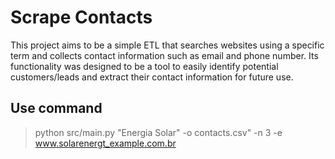 # Scrape Contacts

This project aims to be a simple ETL that searches websites using a specific term and collects contact information such as email and phone number. Its functionality was designed to be a tool to easily identify potential customers/leads and extract their contact information for future use.

## Use command

> python src/main.py "Energia Solar" -o contacts.csv" -n 3 -e www.solarenergt_example.com.br
